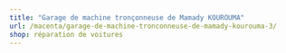 ```yaml
---
title: "Garage de machine tronçonneuse de Mamady KOUROUMA"
url: /macenta/garage-de-machine-tronconneuse-de-mamady-kourouma-3/
shop: réparation de voitures
---
```

